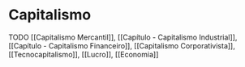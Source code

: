 # Capitalismo

TODO [[Capitalismo Mercantil]], [[Capítulo - Capitalismo Industrial]], [[Capítulo - Capitalismo Financeiro]], [[Capitalismo Corporativista]], [[Tecnocapitalismo]], [[Lucro]], [[Economia]]
